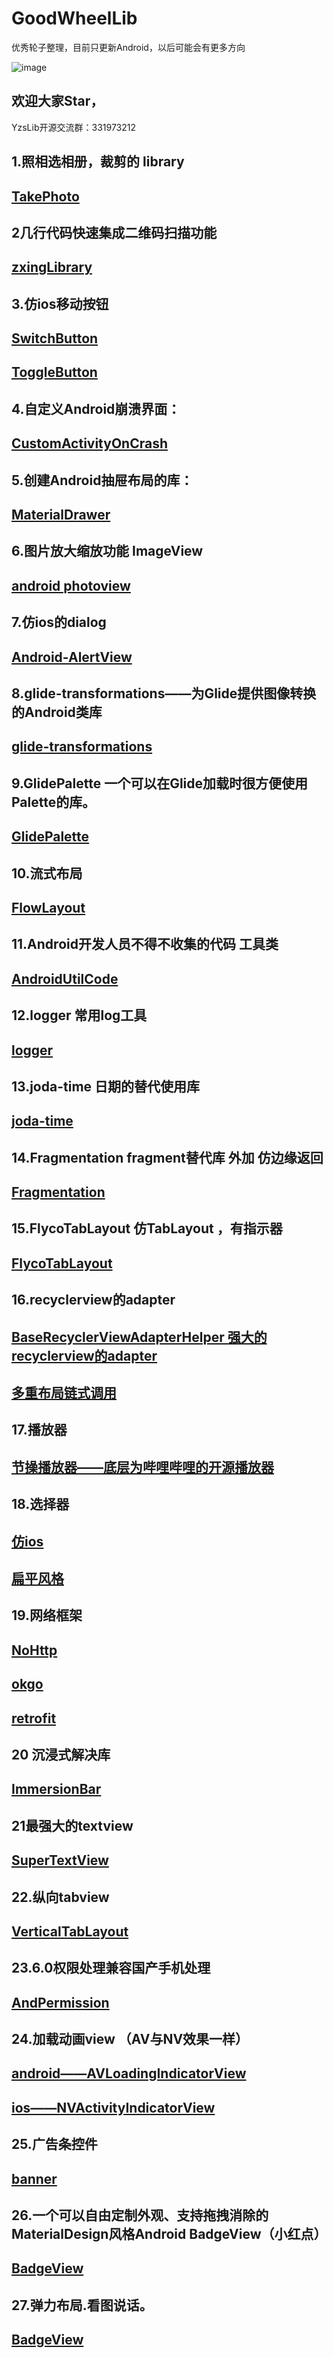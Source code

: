 # GoodWheelLib
优秀轮子整理，目前只更新Android，以后可能会有更多方向

![image](https://github.com/yaozs/YzsLib/blob/master/app/src/main/res/mipmap-xxxhdpi/icon.png)

## 欢迎大家Star，
YzsLib开源交流群：331973212


## 1.照相选相册，裁剪的 library

## [TakePhoto](https://github.com/crazycodeboy/TakePhoto)

## 2几行代码快速集成二维码扫描功能

## [zxingLibrary](https://github.com/yipianfengye/android-zxingLibrary)

## 3.仿ios移动按钮

## [SwitchButton](https://github.com/kyleduo/SwitchButton)
## [ToggleButton](https://github.com/zcweng/ToggleButton)

## 4.自定义Android崩溃界面：

## [CustomActivityOnCrash](https://github.com/Ereza/CustomActivityOnCrash)

## 5.创建Android抽屉布局的库：
## [MaterialDrawer](https://github.com/mikepenz/MaterialDrawer)

## 6.图片放大缩放功能 ImageView

## [android photoview](https://github.com/chrisbanes/PhotoView)

## 7.仿ios的dialog

## [Android-AlertView](https://github.com/saiwu-bigkoo/Android-AlertView)

## 8.glide-transformations——为Glide提供图像转换的Android类库

## [glide-transformations](https://github.com/wasabeef/glide-transformations)

## 9.GlidePalette 一个可以在Glide加载时很方便使用Palette的库。

## [GlidePalette](https://github.com/florent37/GlidePalette)

## 10.流式布局

## [FlowLayout](https://github.com/hongyangAndroid/FlowLayout)

## 11.Android开发人员不得不收集的代码  工具类

## [AndroidUtilCode](https://github.com/huangkunkun/AndroidUtilCode)

## 12.logger 常用log工具

## [logger](https://github.com/orhanobut/logger)

## 13.joda-time  日期的替代使用库

## [joda-time](https://github.com/JodaOrg/joda-time)

## 14.Fragmentation  fragment替代库 外加 仿边缘返回

## [Fragmentation](https://github.com/YoKeyword/Fragmentation)

## 15.FlycoTabLayout 仿TabLayout ，有指示器

## [FlycoTabLayout](https://github.com/H07000223/FlycoTabLayout)

## 16.recyclerview的adapter

## [BaseRecyclerViewAdapterHelper   强大的recyclerview的adapter](https://github.com/CymChad/BaseRecyclerViewAdapterHelper)

## [多重布局链式调用](https://github.com/MEiDIK/SlimAdapter)

## 17.播放器

## [节操播放器——底层为哔哩哔哩的开源播放器](https://github.com/lipangit/JieCaoVideoPlayer)

## 18.选择器

## [仿ios](https://github.com/saiwu-bigkoo/Android-PickerView)

## [扁平风格](https://github.com/gzu-liyujiang/AndroidPicker)

## 19.网络框架

## [NoHttp](https://github.com/yanzhenjie/NoHttp)

## [okgo](https://github.com/jeasonlzy/okhttp-OkGo)

## [retrofit](https://github.com/square/retrofit)

## 20 沉浸式解决库

## [ImmersionBar](https://github.com/gyf-dev/ImmersionBar)

## 21最强大的textview

## [SuperTextView](https://github.com/chenBingX/SuperTextView)

## 22.纵向tabview

## [VerticalTabLayout](https://github.com/qstumn/VerticalTabLayout)

## 23.6.0权限处理兼容国产手机处理

## [AndPermission](https://github.com/yanzhenjie/AndPermission)

## 24.加载动画view  （AV与NV效果一样）

## [android——AVLoadingIndicatorView](https://github.com/81813780/AVLoadingIndicatorView)

## [ios——NVActivityIndicatorView](https://github.com/ninjaprox/NVActivityIndicatorView)

## 25.广告条控件

## [banner](https://github.com/youth5201314/banner)

## 26.一个可以自由定制外观、支持拖拽消除的MaterialDesign风格Android BadgeView（小红点）

## [BadgeView](https://github.com/qstumn/BadgeView)
## 27.弹力布局.看图说话。

## [BadgeView](https://github.com/wangdongyi/ElasticApplication)
